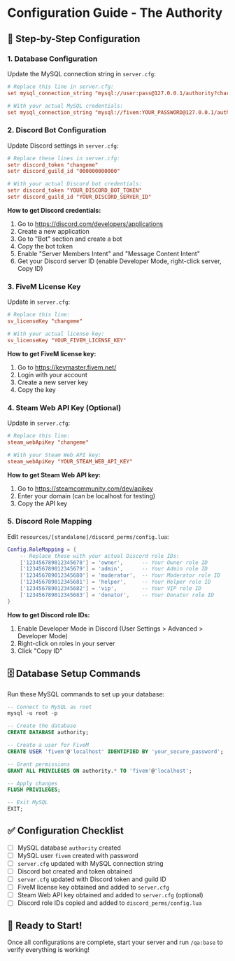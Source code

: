 # Configuration Guide - The Authority

## 🔧 Step-by-Step Configuration

### 1. Database Configuration

Update the MySQL connection string in `server.cfg`:

```cfg
# Replace this line in server.cfg:
set mysql_connection_string "mysql://user:pass@127.0.0.1/authority?charset=utf8mb4"

# With your actual MySQL credentials:
set mysql_connection_string "mysql://fivem:YOUR_PASSWORD@127.0.0.1/authority?charset=utf8mb4"
```

### 2. Discord Bot Configuration

Update Discord settings in `server.cfg`:

```cfg
# Replace these lines in server.cfg:
setr discord_token "changeme"
setr discord_guild_id "000000000000"

# With your actual Discord bot credentials:
setr discord_token "YOUR_DISCORD_BOT_TOKEN"
setr discord_guild_id "YOUR_DISCORD_SERVER_ID"
```

**How to get Discord credentials:**
1. Go to https://discord.com/developers/applications
2. Create a new application
3. Go to "Bot" section and create a bot
4. Copy the bot token
5. Enable "Server Members Intent" and "Message Content Intent"
6. Get your Discord server ID (enable Developer Mode, right-click server, Copy ID)

### 3. FiveM License Key

Update in `server.cfg`:

```cfg
# Replace this line:
sv_licenseKey "changeme"

# With your actual license key:
sv_licenseKey "YOUR_FIVEM_LICENSE_KEY"
```

**How to get FiveM license key:**
1. Go to https://keymaster.fivem.net/
2. Login with your account
3. Create a new server key
4. Copy the key

### 4. Steam Web API Key (Optional)

Update in `server.cfg`:

```cfg
# Replace this line:
steam_webApiKey "changeme"

# With your Steam Web API key:
steam_webApiKey "YOUR_STEAM_WEB_API_KEY"
```

**How to get Steam Web API key:**
1. Go to https://steamcommunity.com/dev/apikey
2. Enter your domain (can be localhost for testing)
3. Copy the API key

### 5. Discord Role Mapping

Edit `resources/[standalone]/discord_perms/config.lua`:

```lua
Config.RoleMapping = {
    -- Replace these with your actual Discord role IDs:
    ['123456789012345678'] = 'owner',      -- Your Owner role ID
    ['123456789012345679'] = 'admin',      -- Your Admin role ID  
    ['123456789012345680'] = 'moderator',  -- Your Moderator role ID
    ['123456789012345681'] = 'helper',     -- Your Helper role ID
    ['123456789012345682'] = 'vip',        -- Your VIP role ID
    ['123456789012345683'] = 'donator',    -- Your Donator role ID
}
```

**How to get Discord role IDs:**
1. Enable Developer Mode in Discord (User Settings > Advanced > Developer Mode)
2. Right-click on roles in your server
3. Click "Copy ID"

## 🗄️ Database Setup Commands

Run these MySQL commands to set up your database:

```sql
-- Connect to MySQL as root
mysql -u root -p

-- Create the database
CREATE DATABASE authority;

-- Create a user for FiveM
CREATE USER 'fivem'@'localhost' IDENTIFIED BY 'your_secure_password';

-- Grant permissions
GRANT ALL PRIVILEGES ON authority.* TO 'fivem'@'localhost';

-- Apply changes
FLUSH PRIVILEGES;

-- Exit MySQL
EXIT;
```

## ✅ Configuration Checklist

- [ ] MySQL database `authority` created
- [ ] MySQL user `fivem` created with password
- [ ] `server.cfg` updated with MySQL connection string
- [ ] Discord bot created and token obtained
- [ ] `server.cfg` updated with Discord token and guild ID
- [ ] FiveM license key obtained and added to `server.cfg`
- [ ] Steam Web API key obtained and added to `server.cfg` (optional)
- [ ] Discord role IDs copied and added to `discord_perms/config.lua`

## 🚀 Ready to Start!

Once all configurations are complete, start your server and run `/qa:base` to verify everything is working!






